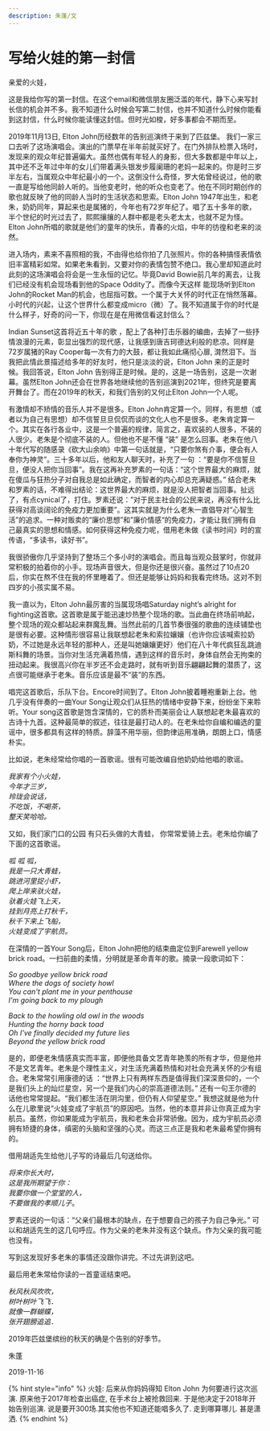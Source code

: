 ```yaml
---
description: 朱蓬/文
---
```


# 写给火娃的第一封信

亲爱的火娃，

这是我给你写的第一封信。在这个email和微信朋友圈泛滥的年代，静下心来写封长信的机会并不多。我不知道什么时候会写第二封信，也并不知道什么时候你能看到这封信，什么时候你能读懂这封信。但时光如梭，好多事都会不期而至。

2019年11月13日, Elton John历经数年的告别巡演终于来到了匹兹堡。 我们一家三口去听了这场演唱会。演出的门票早在半年前就买好了。在门外排队检票入场时，发现来的观众年纪普遍偏大。虽然也偶有年轻人的身影，但大多数都是中年以上，其中还不乏年过中年的女儿们带着满头银发步履阑珊的老妈一起来的。你是时三岁半左右，当属观众中年纪最小的一个。这倒没什么奇怪，罗大佑曾经说过，他的歌一直是写给他同龄人听的。当他变老时，他的听众也变老了。他在不同时期创作的歌也就反映了他的同龄人当时的生活状态和思索。Elton John 1947年出生，和老朱，奶奶同年，算起来也是属猪的，今年也有72岁年纪了。唱了五十多年的歌，半个世纪的时光过去了，熙熙攘攘的人群中都是老头老太太，也就不足为怪。 Elton John所唱的歌就是他们的童年的快乐，青春的火焰，中年的彷徨和老来的淡然。

进入场内，素来不喜照相的我，不由得也给你拍了几张照片。你的各种搞怪表情依旧丰富精彩如常。如果老朱看到，又要对你的表情包赞不绝口。我心里却知道此时此刻的这场演唱会将会是一生永恒的记忆。毕竟David Bowie前几年的离去，让我们已经没有机会现场看到他的Space Oddity了。而像今天这样 能现场听到Elton John的Rocket Man的机会，也屈指可数。一个属于大关怀的时代正在悄然落幕。小时代的兴起，让这个世界什么都变成micro（微）了。我不知道属于你的时代是什么样子，好奇的问一下，你现在是在用微信看这封信么？

Indian Sunset这首将近五十年的歌 ，配上了各种打击乐器的编曲，去掉了一些抒情浪漫的元素，彰显出强烈的现代感，让我感到唐吉珂德达利般的悲凉。同样是72岁属猪的Ray Cooper每一次有力的大鼓，都让我如此痛彻心扉, 潸然泪下。当我把此情此景描述给多年的好友时，他只是淡淡的说，Elton John 来的正是时候。我回答说，Elton John 告别得正是时候。是的，这是一场告别，这是一次谢幕。虽然Elton John还会在世界各地继续他的告别巡演到2021年，但终究是要离开舞台了。而在2019年的秋天，和我们告别的又何止Elton John一个人呢。

有激情却不矫情的音乐人并不是很多。Elton John肯定算一个。同样，有思想（或者以为自己有思想）却不信誓旦旦侃侃而谈的文化人也不是很多。老朱肯定算一个。其实在各行各业中，这是一个普遍的规律，简言之，喜欢装的人很多，不装的人很少。老朱是个彻底不装的人。但他也不是不懂 “装” 是怎么回事。老朱在他八十年代写的随感录《砍大山余响》中第一句话就是，“只要你煞有介事，便会有人奉你为神灵”。三十多年以后，他和友人聊天时，补充了一句 ：“要是你不信誓旦旦，便没人把你当回事”。我在这再补充罗素的一句话：“这个世界最大的麻烦，就在傻瓜与狂热分子对自我总是如此确定，而智者的内心却总充满疑惑。” 结合老朱和罗素的话，不难得出结论：这世界最大的麻烦，就是没人把智者当回事。扯远了，有点cynical了，打住。罗素还说：”对于民主社会的公民来说，再没有什么比获得对高谈阔论的免疫力更加重要”。这其实就是为什么老朱一直倡导对“心智生活”的追求。一种对贩卖的“廉价思想”和”廉价情感“的免疫力，才能让我们拥有自己最真实的思想和情感。如何获得这种免疫力呢，借用老朱做《读书时间》时的宣传语，“多读书，读好书”。

我很骄傲你几乎坚持到了整场三个多小时的演唱会。而且每当观众鼓掌时，你就非常积极的拍着你的小手。现场声音很大，但是你还是很兴奋。虽然过了10点20后，你实在熬不住在我的怀里睡着了。但还是能够让妈妈和我看完终场。这对不到四岁的小孩实属不易。

我一直以为，Elton John最厉害的当属现场唱Saturday night’s alright for fighting这首歌。这首歌是属于能迅速炒热整个现场的歌。当此曲在终场前响起，整个现场的观众都站起来群魔乱舞。当然此前的几首节奏很强的歌曲的连续铺垫也是很有必要。这种情形很容易让我联想起老朱和索拉孃孃（也许你应该喊索拉奶奶，不过她是永远年轻的那种人，还是叫她孃孃更好）他们在八十年代疯狂乱跳迪斯科舞的场景。当你对生活充满着热情，遇到这样的音乐时，身体自然会无拘束的扭动起来。我很高兴你在半岁还不会走路时，就有听到音乐翩翩起舞的潜质了，这点很可能继承于老朱。音乐应该是最不“装”的东西。

唱完这首歌后，乐队下台。Encore时间到了。Elton John披着睡袍重新上台。他几乎没有伴奏的一曲Your Song让观众们从狂热的情绪中安静下来，纷纷坐下来聆听。Your song这首歌是饱含深情的，它的质朴而美丽会让人联想起老朱最喜欢的古诗十九首。这种最简单的叙述，往往是最打动人的。在老朱给你自编和编选的童谣中，很多都具有这样的特质。辞藻不用华丽，但韵律运用准确，朗朗上口，情感朴实。

比如说，老朱经常给你唱的一首歌谣。很有可能改编自他奶奶给他唱的歌谣。

_我家有个小火娃，   
今年才三岁，  
玲珑会说话，   
不吃饭，不喝茶，   
整天笑哈哈。_

又如，我们家门口的公园 有只石头做的大青蛙， 你常常爱骑上去。老朱给你编了下面的这首歌谣。

_呱 呱 呱，   
我是一只大青蛙，   
跳进河里捉小虾，   
爬上岸来驮火娃，   
驮着火娃飞上天，   
挂到月亮上打秋千，   
秋千下来上飞船，   
火娃变成了宇航员。_

在深情的一首Your Song后，Elton John把他的结束曲定位到Farewell yellow brick road。一扫前曲的柔情，分明就是革命青年的歌。摘录一段歌词如下：

_So goodbye yellow brick road   
Where the dogs of society howl   
You can't plant me in your penthouse   
I'm going back to my plough_

_Back to the howling old owl in the woods   
Hunting the horny back toad   
Oh I've finally decided my future lies   
Beyond the yellow brick road_

是的，即便老朱情感真实而丰富，即便他具备文艺青年艳羡的所有才华，但是他并不是文艺青年。老朱是个理性主义，对生活充满着热情和对社会充满关怀的少有组合。老朱常常引用康德的话 ：“世界上只有两样东西是值得我们深深景仰的，一个是我们头上的灿烂星空，另一个是我们内心的崇高道德法则。” 还有一句王尔德的话他也常常提起。“我们都生活在阴沟里，但仍有人仰望星空。” 我想这就是他为什么在儿歌里说“火娃变成了宇航员”的原因吧。当然，他的本意并非让你真正成为宇航员。虽然，你如果能成为宇航员，我和老朱会非常骄傲。因为，成为宇航员必须拥有矫捷的身体，缜密的头脑和坚强的心灵。而这三点正是我和老朱最希望你拥有的。

借用胡适先生给他儿子写的诗最后几句送给你。

_将来你长大时，   
这是我所期望于你：   
我要你做一个堂堂的人，   
不要做我的孝顺儿子_。

罗素还说的一句话：“父亲们最根本的缺点，在于想要自己的孩子为自己争光。” 可以和胡适先生的这几句呼应。作为父亲的老朱并没有这个缺点。作为父亲的我可能也没有。

写到这发现好多老朱的事情还没跟你讲完。不过先讲到这吧。

最后用老朱常给你读的一首童谣结束吧。

_秋风秋风吹吹，   
树叶树叶飞飞．   
就像一群蝴蝶，   
张开翅膀追追．_

2019年匹兹堡缤纷的秋天的确是个告别的好季节。

朱蓬

2019-11-16



{% hint style="info" %}
火娃: 后来从你妈妈得知 Elton John 为何要进行这次巡演. 原来他于2017年检查出癌症, 在手术台上被抢救回来. 于是他决定于2018年开始告别巡演. 说是要开300场.其实他也不知道还能唱多久了. 走到哪算哪儿. 甚是潇洒.
{% endhint %}

